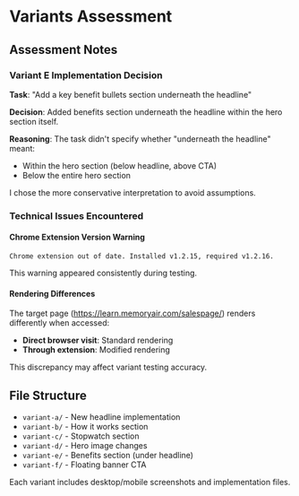 # Variants Assessment

## Assessment Notes

### Variant E Implementation Decision
**Task**: "Add a key benefit bullets section underneath the headline"

**Decision**: Added benefits section underneath the headline within the hero section itself.

**Reasoning**: The task didn't specify whether "underneath the headline" meant:
- Within the hero section (below headline, above CTA)
- Below the entire hero section

I chose the more conservative interpretation to avoid assumptions.

### Technical Issues Encountered

#### Chrome Extension Version Warning
```
Chrome extension out of date. Installed v1.2.15, required v1.2.16.
```
This warning appeared consistently during testing.

#### Rendering Differences
The target page (https://learn.memoryair.com/salespage/) renders differently when accessed:
- **Direct browser visit**: Standard rendering
- **Through extension**: Modified rendering

This discrepancy may affect variant testing accuracy.

## File Structure
- `variant-a/` - New headline implementation
- `variant-b/` - How it works section
- `variant-c/` - Stopwatch section  
- `variant-d/` - Hero image changes
- `variant-e/` - Benefits section (under headline)
- `variant-f/` - Floating banner CTA

Each variant includes desktop/mobile screenshots and implementation files.
